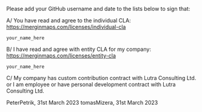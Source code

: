 Please add your GitHub username and date to the lists below to sign that:
 
A/ You have read and agree to the individual CLA: https://merginmaps.com/licenses/individual-cla

`your_name_here`

B/ I have read and agree with entity CLA for my company: https://merginmaps.com/licenses/entity-cla

`your_name_here`

C/ My company has custom contribution contract with Lutra Consulting Ltd. or I am employee or have personal development contract with Lutra Consulting Ltd.

PeterPetrik, 31st March 2023
tomasMizera, 31st March 2023

